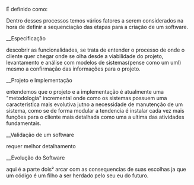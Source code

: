 É definido como:

Dentro desses processos temos vários fatores a serem considerados na hora de definir a sequenciação das etapas para a criação de um software.

__Especificação

descobrir as funcionalidades, se trata de entender o processo de onde o cliente quer chegar onde se olha desde a viabilidade do projeto, levantamento e análise com modelos de sistemas(pense como um uml) mesmo a confirmação das informações para o projeto.

__Projeto e Implementação

entendemos que o projeto e a implementação é atualmente uma "metodologia" incremental onde como os sistemas possuem uma caracteristica mais evolutiva jutno a necessidade de manutenção de um sistema, como se de forma modular a tendencia é instalar cada vez mais funções para o cliente mais detalhada como uma a ultima das atividades fundamentais.

__Validação de um software

requer melhor detalhamento

__Evolução do Software

aqui é a parte dois² 
arcar com as consequencias de suas escolhas ja que um código é um filho a ser herdado pelo seu eu do futuro.
